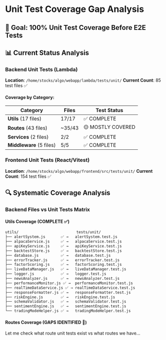 # Unit Test Coverage Gap Analysis

## 🎯 Goal: 100% Unit Test Coverage Before E2E Tests

## 📊 Current Status Analysis

### Backend Unit Tests (Lambda)

**Location**: `/home/stocks/algo/webapp/lambda/tests/unit/`
**Current Count**: 85 test files ✅

#### Coverage by Category:

| Category                 | Files  | Test Status       |
| ------------------------ | ------ | ----------------- |
| **Utils** (17 files)     | 17/17  | ✅ COMPLETE       |
| **Routes** (43 files)    | ~35/43 | 🟡 MOSTLY COVERED |
| **Services** (2 files)   | 2/2    | ✅ COMPLETE       |
| **Middleware** (5 files) | 5/5    | ✅ COMPLETE       |

### Frontend Unit Tests (React/Vitest)

**Location**: `/home/stocks/algo/webapp/frontend/src/tests/unit/`
**Current Count**: 154 test files ✅

## 🔍 Systematic Coverage Analysis

### Backend Files vs Unit Tests Matrix

#### Utils Coverage (COMPLETE ✅)

```bash
utils/                          tests/unit/
├── alertSystem.js       ✅ →   alertSystem.test.js
├── alpacaService.js     ✅ →   alpacaService.test.js
├── apiKeyService.js     ✅ →   apiKeyService.test.js
├── backtestStore.js     ✅ →   backtestStore.test.js
├── database.js          ✅ →   database.test.js
├── errorTracker.js      ✅ →   errorTracker.test.js
├── factorScoring.js     ✅ →   factorScoring.test.js
├── liveDataManager.js   ✅ →   liveDataManager.test.js
├── logger.js            ✅ →   logger.test.js
├── newsAnalyzer.js      ✅ →   newsAnalyzer.test.js
├── performanceMonitor.js ✅ →  performanceMonitor.test.js
├── realTimeDataService.js ✅ → realTimeDataService.test.js
├── responseFormatter.js ✅ →   responseFormatter.test.js
├── riskEngine.js        ✅ →   riskEngine.test.js
├── schemaValidator.js   ✅ →   schemaValidator.test.js
├── sentimentEngine.js   ✅ →   sentimentEngine.test.js
└── tradingModeHelper.js ✅ →   tradingModeHelper.test.js
```

#### Routes Coverage (GAPS IDENTIFIED 🔴)

Let me check what route unit tests exist vs what routes we have...
